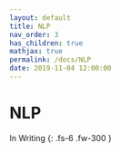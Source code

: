 ```yaml
---
layout: default
title: NLP
nav_order: 3
has_children: true
mathjax: true
permalink: /docs/NLP
date: 2019-11-04 12:00:00
---
```


# NLP

In Writing
{: .fs-6 .fw-300 }
